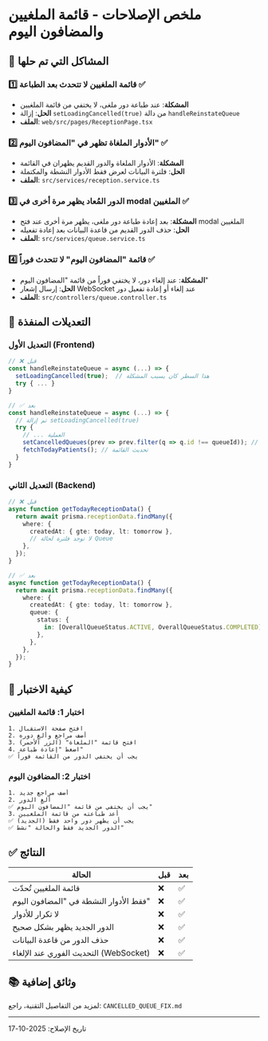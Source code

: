 # ملخص الإصلاحات - قائمة الملغيين والمضافون اليوم

## 🎯 المشاكل التي تم حلها

### 1️⃣ قائمة الملغيين لا تتحدث بعد الطباعة ✅
- **المشكلة**: عند طباعة دور ملغى، لا يختفي من قائمة الملغيين
- **الحل**: إزالة `setLoadingCancelled(true)` من دالة `handleReinstateQueue`
- **الملف**: `web/src/pages/ReceptionPage.tsx`

### 2️⃣ الأدوار الملغاة تظهر في "المضافون اليوم" ✅
- **المشكلة**: الأدوار الملغاة والدور القديم يظهران في القائمة
- **الحل**: فلترة البيانات لعرض فقط الأدوار النشطة والمكتملة
- **الملف**: `src/services/reception.service.ts`

### 3️⃣ الدور المُعاد يظهر مرة أخرى في modal الملغيين ✅
- **المشكلة**: بعد إعادة طباعة دور ملغى، يظهر مرة أخرى عند فتح modal الملغيين
- **الحل**: حذف الدور القديم من قاعدة البيانات بعد إعادة تفعيله
- **الملف**: `src/services/queue.service.ts`

### 4️⃣ قائمة "المضافون اليوم" لا تتحدث فوراً ✅
- **المشكلة**: عند إلغاء دور، لا يختفي فوراً من قائمة "المضافون اليوم"
- **الحل**: إرسال إشعار WebSocket عند إلغاء أو إعادة تفعيل دور
- **الملف**: `src/controllers/queue.controller.ts`

## 📝 التعديلات المنفذة

### التعديل الأول (Frontend)
```typescript
// ❌ قبل
const handleReinstateQueue = async (...) => {
  setLoadingCancelled(true);  // هذا السطر كان يسبب المشكلة
  try { ... }
}

// ✅ بعد
const handleReinstateQueue = async (...) => {
  // تم إزالة setLoadingCancelled(true)
  try { 
    // ... العملية
    setCancelledQueues(prev => prev.filter(q => q.id !== queueId)); // إزالة فورية
    fetchTodayPatients(); // تحديث القائمة
  }
}
```

### التعديل الثاني (Backend)
```typescript
// ❌ قبل
async function getTodayReceptionData() {
  return await prisma.receptionData.findMany({
    where: {
      createdAt: { gte: today, lt: tomorrow },
      // لا توجد فلترة لحالة Queue
    },
  });
}

// ✅ بعد
async function getTodayReceptionData() {
  return await prisma.receptionData.findMany({
    where: {
      createdAt: { gte: today, lt: tomorrow },
      queue: {
        status: {
          in: [OverallQueueStatus.ACTIVE, OverallQueueStatus.COMPLETED],
        },
      },
    },
  });
}
```

## 🧪 كيفية الاختبار

### اختبار 1: قائمة الملغيين
```
1. افتح صفحة الاستقبال
2. أضف مراجع وألغِ دوره
3. افتح قائمة "الملغاة" (الزر الأحمر)
4. اضغط "إعادة طباعة"
✅ يجب أن يختفي الدور من القائمة فوراً
```

### اختبار 2: المضافون اليوم
```
1. أضف مراجع جديد
2. ألغِ الدور
✅ يجب أن يختفي من قائمة "المضافون اليوم"
3. أعد طباعته من قائمة الملغيين
✅ يجب أن يظهر دور واحد فقط (الجديد)
✅ الدور الجديد فقط والحالة "نشط"
```

## ✅ النتائج

| الحالة | قبل | بعد |
|--------|-----|-----|
| قائمة الملغيين تُحدّث | ❌ | ✅ |
| فقط الأدوار النشطة في "المضافون اليوم" | ❌ | ✅ |
| لا تكرار للأدوار | ❌ | ✅ |
| الدور الجديد يظهر بشكل صحيح | ❌ | ✅ |
| حذف الدور من قاعدة البيانات | ❌ | ✅ |
| التحديث الفوري عند الإلغاء (WebSocket) | ❌ | ✅ |

## 📚 وثائق إضافية

لمزيد من التفاصيل التقنية، راجع: `CANCELLED_QUEUE_FIX.md`

---
تاريخ الإصلاح: 2025-10-17

